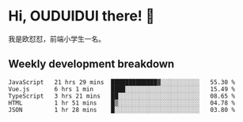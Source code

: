 # Hi, OUDUIDUI there!  👋

[comment]: <> ([<img align="right" width="50%" src="https://github-readme-stats.vercel.app/api?username=OUDUIDUI&theme=dark&show_icons=true">]&#40;https://metrics.lecoq.io/OUDUIDUI?template=classic&#41;)

我是欧怼怼，前端小学生一名。

##  Weekly development breakdown

<!--START_SECTION:waka-->
```text
JavaScript   21 hrs 29 mins  █████████████▓░░░░░░░░░░░   55.30 % 
Vue.js       6 hrs 1 min     ████░░░░░░░░░░░░░░░░░░░░░   15.49 % 
TypeScript   3 hrs 21 mins   ██░░░░░░░░░░░░░░░░░░░░░░░   08.65 % 
HTML         1 hr 51 mins    █▒░░░░░░░░░░░░░░░░░░░░░░░   04.78 % 
JSON         1 hr 28 mins    █░░░░░░░░░░░░░░░░░░░░░░░░   03.80 % 
```
<!--END_SECTION:waka-->